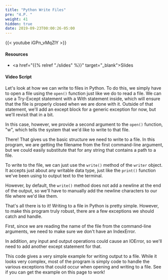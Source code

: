 ```yaml
---
title: "Python Write Files"
pre: "4.P. "
weight: 41
hidden: true
date: 2019-09-23T00:00:26-05:00
---
```


{{< youtube iGPn_vMqZlY >}}

#### Resources

* <a href="{{% relref "./slides" %}}" target="_blank">Slides</a>

#### Video Script

Let's look at how we can write to files in Python. To do this, we simply have to open a file using the `open()` function just like we do to read a file. We can use a Try-Except statement with a With statement inside, which will ensure that the file is properly closed when we are done with it. Outside of that statement, we'll add an except block for a generic exception for now, but we'll revisit that in a bit.

In this case, however, we provide a second argument to the `open()` function, "w", which tells the system that we'd like to write to that file.

There! That gives us the basic structure we need to write to a file. In this program, we are getting the filename from the first command-line argument, but we could easily substitute that for any string that contains a path to a file.

To write to the file, we can just use the `write()` method of the `writer` object. It accepts just about any writable data type, just like the `print()` function we've been using to output text to the terminal.

However, by default, the `write()` method does not add a newline at the end of the output, so we'll have to manually add the newline characters to our file where we'd like them.

That's all there is to it! Writing to a file in Python is pretty simple. However, to make this program truly robust, there are a few exceptions we should catch and handle.

First, since we are reading the name of the file from the command-line arguments, we need to make sure we don't have an IndexError.

In addition, any input and output operations could cause an IOError, so we'll need to add another except statement for that.

This code gives a very simple example for writing output to a file. While it looks very complex, most of the program is simply code to handle the various exceptions that could occur when opening and writing to a file. See if you can get the example on this page to work!
